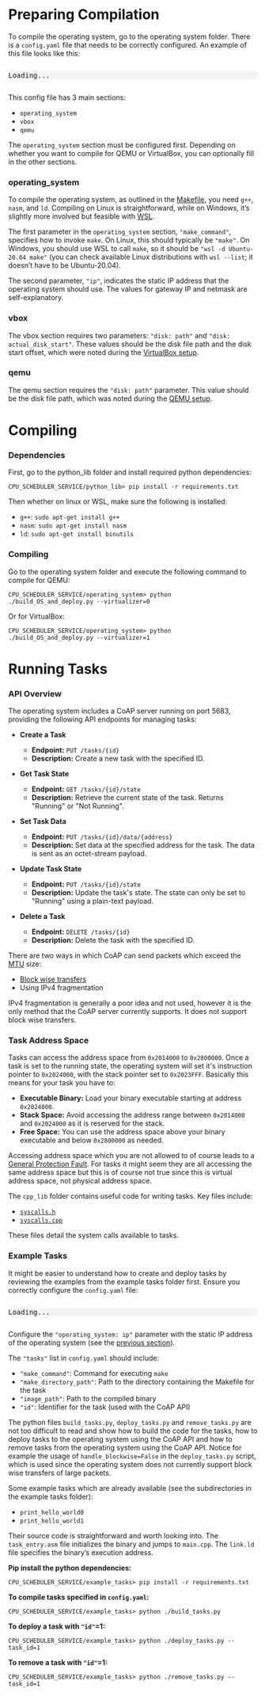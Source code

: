 # Preparing Compilation

To compile the operating system, go to the operating system folder. There is a `config.yaml` file that needs to be correctly configured. An example of this file looks like this:

<div style="font-family: Arial, sans-serif; max-width: 100%; overflow-x: auto;">
    <pre id="file-content" style="background: #f4f4f4; border-radius: 5px; white-space: pre; overflow-x: auto;">Loading...</pre>
    <script>
        fetch('/operating_system/config.yaml')
            .then(response => response.text())
            .then(text => {
                document.getElementById('file-content').textContent = text;
            })
            .catch(err => {
                document.getElementById('file-content').textContent = 'Error loading file.';
            });
    </script>
</div>

This config file has 3 main sections:

- `operating_system`
- `vbox`
- `qemu`

The `operating_system` section must be configured first. Depending on whether you want to compile for QEMU or VirtualBox, you can optionally fill in the other sections.

### operating_system

To compile the operating system, as outlined in the [Makefile](os-makefile.md), you need `g++`, `nasm`, and `ld`. Compiling on Linux is straightforward, while on Windows, it’s slightly more involved but feasible with [WSL](https://learn.microsoft.com/en-us/windows/wsl).

The first parameter in the `operating_system` section, `"make_command"`, specifies how to invoke `make`. On Linux, this should typically be `"make"`. On Windows, you should use WSL to call `make`, so it should be `"wsl -d Ubuntu-20.04 make"` (you can check available Linux distributions with `wsl --list`; it doesn’t have to be Ubuntu-20.04).

The second parameter, `"ip"`, indicates the static IP address that the operating system should use. The values for gateway IP and netmask are self-explanatory.

### vbox

The vbox section requires two parameters: `"disk: path"` and `"disk: actual_disk_start"`. These values should be the disk file path and the disk start offset, which were noted during the [VirtualBox setup](qemu-virtualbox-setup.md#virtualbox).

### qemu

The qemu section requires the `"disk: path"` parameter. This value should be the disk file path, which was noted during the [QEMU setup](qemu-virtualbox-setup.md#qemu).

# Compiling

### Dependencies

First, go to the python_lib folder and install required python dependencies:

```
CPU_SCHEDULER_SERVICE/python_lib> pip install -r requirements.txt
```

Then whether on linux or WSL, make sure the following is installed:

- `g++`: `sudo apt-get install g++`
- `nasm`: `sudo apt-get install nasm`
- `ld`: `sudo apt-get install binutils`

### Compiling

Go to the operating system folder and execute the following command to compile for QEMU:

```
CPU_SCHEDULER_SERVICE/operating_system> python ./build_OS_and_deploy.py --virtualizer=0
```

Or for VirtualBox:

```
CPU_SCHEDULER_SERVICE/operating_system> python ./build_OS_and_deploy.py --virtualizer=1
```

# Running Tasks

### API Overview

The operating system includes a CoAP server running on port 5683, providing the following API endpoints for managing tasks:

- **Create a Task**
    - **Endpoint:** `PUT /tasks/{id}`
    - **Description:** Create a new task with the specified ID.

- **Get Task State**
    - **Endpoint:** `GET /tasks/{id}/state`
    - **Description:** Retrieve the current state of the task. Returns "Running" or "Not Running".

- **Set Task Data**
    - **Endpoint:** `PUT /tasks/{id}/data/{address}`
    - **Description:** Set data at the specified address for the task. The data is sent as an octet-stream payload.

- **Update Task State**
    - **Endpoint:** `PUT /tasks/{id}/state`
    - **Description:** Update the task's state. The state can only be set to "Running" using a plain-text payload.

- **Delete a Task**
    - **Endpoint:** `DELETE /tasks/{id}`
    - **Description:** Delete the task with the specified ID.

There are two ways in which CoAP can send packets which exceed the [MTU](https://en.wikipedia.org/wiki/Maximum_transmission_unit) size:

- [Block wise transfers](https://www.rfc-editor.org/rfc/rfc7959)
- Using IPv4 fragmentation

IPv4 fragmentation is generally a poor idea and not used, however it is the only method that the CoAP server currently supports. It does not support block wise transfers.

### Task Address Space

Tasks can access the address space from `0x2014000` to `0x2800000`. Once a task is set to the running state, the operating system will set it's instruction pointer to `0x2024000`, with the stack pointer set to `0x2023FFF`. Basically this means for your task you have to:

- **Executable Binary:** Load your binary executable starting at address `0x2024000`.
- **Stack Space:** Avoid accessing the address range between `0x2014000` and `0x2024000` as it is reserved for the stack.
- **Free Space:** You can use the address space above your binary executable and below `0x2800000` as needed.

Accessing address space which you are not allowed to of course leads to a [General Protection Fault](https://en.wikipedia.org/wiki/General_protection_fault). For tasks it might seem they are all accessing the same address space but this is of course not true since this is virtual address space, not physical address space.

The `cpp_lib` folder contains useful code for writing tasks. Key files include:

- [`syscalls.h`](syscalls-header.md)
- [`syscalls.cpp`](syscalls-cpp.md)

These files detail the system calls available to tasks.

### Example Tasks

It might be easier to understand how to create and deploy tasks by reviewing the examples from the example tasks folder first. Ensure you correctly configure the `config.yaml` file:

<div style="font-family: Arial, sans-serif; max-width: 100%; overflow-x: auto;">
    <pre id="file-content2" style="background: #f4f4f4; border-radius: 5px; white-space: pre; overflow-x: auto;">Loading...</pre>
    <script>
        fetch('/example_tasks/config.yaml')
            .then(response => response.text())
            .then(text => {
                document.getElementById('file-content2').textContent = text;
            })
            .catch(err => {
                document.getElementById('file-content2').textContent = 'Error loading file.';
            });
    </script>
</div>

Configure the `"operating_system: ip"` parameter with the static IP address of the operating system (see the [previous section](#operating_system)).

The `"tasks"` list in `config.yaml` should include:

- `"make_command"`: Command for executing `make`
- `"make_directory_path"`: Path to the directory containing the Makefile for the task
- `"image_path"`: Path to the compiled binary
- `"id"`: Identifier for the task (used with the CoAP API)

The python files `build_tasks.py`, `deploy_tasks.py` and `remove_tasks.py` are not too difficult to read and show how to build the code for the tasks, how to deploy tasks to the operating system using the CoAP API and how to remove tasks from the operating system using the CoAP API. Notice for example the usage of `handle_blockwise=False` in the `deploy_tasks.py` script, which is used since the operating system does not currently support block wise transfers of large packets.

Some example tasks which are already available (see the subdirectories in the example tasks folder):

- `print_hello_world0`
- `print_hello_world1`

Their source code is straightforward and worth looking into. The `task_entry.asm` file initializes the binary and jumps to `main.cpp`. The `link.ld` file specifies the binary’s execution address.

**Pip install the python dependencies:**
```
CPU_SCHEDULER_SERVICE/example_tasks> pip install -r requirements.txt
```

**To compile tasks specified in `config.yaml`:**
```
CPU_SCHEDULER_SERVICE/example_tasks> python ./build_tasks.py
```

**To deploy a task with `"id"`=1:**
```
CPU_SCHEDULER_SERVICE/example_tasks> python ./deploy_tasks.py --task_id=1
```

**To remove a task with `"id"`=1:**
```
CPU_SCHEDULER_SERVICE/example_tasks> python ./remove_tasks.py --task_id=1
```